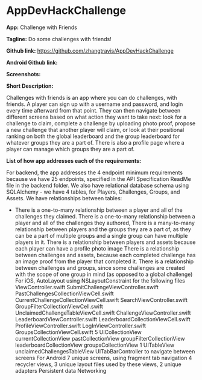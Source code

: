 # AppDevHackChallenge

**App:** Challenge with Friends

**Tagline:** Do some challenges with friends!

**Github link:** https://github.com/zhangtravis/AppDevHackChallenge

**Android Github link:**

**Screenshots:**



**Short Description:**

Challenges with friends is an app where you can do challenges, with friends. 
A player can sign up with a username and password, and login every time afterward from that point. 
They can then navigate between different screens based on what action they want to take next: look 
for a challenge to claim, complete a challenge by uploading photo proof, propose a new challenge that 
another player will claim, or look at their positional ranking on both the global leaderboard and the group 
leaderboard for whatever groups they are a part of. There is also a profile page where a player can manage which 
groups they are a part of.

**List of how app addresses each of the requirements:**

For backend, the app addresses the 4 endpoint minimum requirements because we have 25 endpoints, specified in the API Specification ReadMe file in the backend folder. We also have relational database schema using SQLAlchemy - we have 4 tables, for Players, Challenges, Groups, and Assets. We have relationships between tables: 
- There is a one-to-many relationship between a player and all of the challenges they claimed. 
	There is a one-to-many relationship between a player and all of the challenges they authored, 
	There is a many-to-many relationship between players and the groups they are a part of, as they can be a part of multiple groups and a single group can have 
	multiple players in it.
	There is a relationship between players and assets because each player can have a profile photo image
	There is a relationship between challenges and assets, because each completed challenge has an image proof from the player that completed it.
	There is a relationship between challenges and groups, since some challenges are created with the scope of one group in mind (as opposed to a global challenge)
For iOS, 
	AutoLayout using NSLayoutConstraint for the following files
		ViewController.swift
		SubmitChallengeViewController.swift
		PastChallengesCollectionViewCell.swift
		CurrentChallengeCollectionViewCell.swift
		SearchViewController.swift
		GroupFilterCollectionViewCell.swift
		UnclaimedChallengeTableViewCell.swift
		ChallengeViewController.swift
		LeaderboardViewController.swift
		LeaderboardCollectionViewCell.swift
		ProfileViewController.swift
		LogInViewController.swift
		GroupsCollectionViewCell.swift
	5 UICollectionView
		currentCollectionView
		pastCollectionView
		groupFilterCollectionView
		leaderboardCollectionView
		groupsCollectionView
	1 UITableView
		unclaimedChallengesTableView
		UITabBarController to navigate between screens
For Android
	7 unique screens, using fragment tab navigation
	4 recycler views, 3 unique layout files used by these views, 2 unique adapters
	Persistent data 
	Networking
